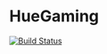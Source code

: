 # HueGaming
[![Build Status](https://travis-ci.org/Prerequisite/HueGaming.svg?branch=master)](https://travis-ci.org/Prerequisite/HueGaming)
